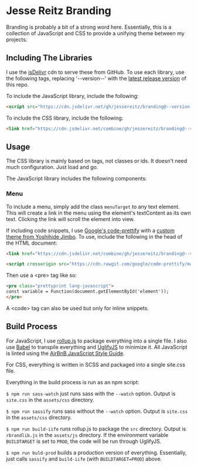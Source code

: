 # Jesse Reitz Branding
Branding is probably a bit of a strong word here. Essentially, this is a collection
of JavaScript and CSS to provide a unifying theme between my projects.

## Including The Libraries
I use the [jsDelivr](https://www.jsdelivr.com/) cdn to serve these from GitHub.
To use each library, use the following tags, replacing '--version--' with the
[latest release version](https://github.com/jessereitz/branding/releases) of
this repo.

To include the JavaScript library, include the following:
```html
<script src="https://cdn.jsdelivr.net/gh/jessereitz/branding@--version--/assets/js/rbrandlib.js" type="text/javascript"></script>
```
To include the CSS library, include the following:
```html
<link href="https://cdn.jsdelivr.net/combine/gh/jessereitz/branding@--version--/assets/css/site.min.css" type="text/css" rel="stylesheet">
```

## Usage
The CSS library is mainly based on tags, not classes or ids. It doesn't need
much configuration. Just load and go.

The JavaScript library includes the following components:

### Menu
To include a menu, simply add the class `menuTarget` to any text element. This
will create a link in the menu using the element's textContent as its own text.
Clicking the link will scroll the element into view.

If including code snippets, I use [Google's code-prettify](https://github.com/google/code-prettify)
with a [custom theme from Yoshihide Jimbo](https://github.com/jmblog/color-themes-for-google-code-prettify).
To use, include the following in the head of the HTML document:

```html
<link href="https://cdn.jsdelivr.net/combine/gh/jessereitz/branding@--version--/assets/css/code-theme.css" type="text/css" rel="stylesheet">

<script crossorigin src="https://cdn.rawgit.com/google/code-prettify/master/loader/run_prettify.js"></script>
```

Then use a <pre\> tag like so:

```html
<pre class="prettyprint lang-javascript">
const variable = Function(document.getElementById('element'));
</pre>
```

A <code\> tag can also be used but only for inline snippets.


## Build Process
For JavaScript, I use [rollup.js](https://rollupjs.org/guide/en) to package
everything into a single file. I also use [Babel](https://babeljs.io/) to
transpile everything and [UglifyJS](https://github.com/mishoo/UglifyJS2) to
minimize it. All JavaScript is linted using the [AirBnB JavaScript Style Guide](https://github.com/airbnb/javascript).

For CSS, everything is written in SCSS and packaged into a single site.css file.

Everything in the build process is run as an npm script:

`$ npm run sass-watch` just runs sass with the `--watch` option. Output is
`site.css` in the `assets/css` directory.

`$ npm run sassify` runs sass without the `--watch` option. Output is
`site.css` in the `assets/css` directory.

`$ npm run build-iife` runs rollup.js to package the `src` directory. Output is
`rbrandlib.js` in the `assets/js` directory. If the environment variable
`BUILDTARGET` is set to `PROD`, the code will be run through UglifyJS.

`$ npm run buld-prod` builds a production version of everything. Essentially,
just calls `sassify` and `build-iife` (with `BUILDTARGET=PROD`) above.
